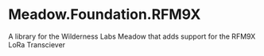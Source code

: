 # Meadow.Foundation.RFM9X
A library for the Wilderness Labs Meadow that adds support for the RFM9X LoRa Transciever
